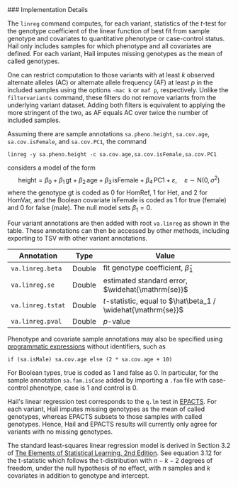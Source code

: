 <div class="cmdhead"></div>

<div class="description"></div>

<div class="synopsis"></div>

<div class="options"></div>

<div class="cmdsubsection">
### Implementation Details

The `linreg` command computes, for each variant, statistics of the $t$-test for the genotype coefficient of the linear function of best fit from sample genotype and covariates to quantitative phenotype or case-control status. Hail only includes samples for which phenotype and all covariates are defined. For each variant, Hail imputes missing genotypes as the mean of called genotypes.

One can restrict computation to those variants with at least $k$ observed alternate alleles (AC) or alternate allele frequency (AF) at least $p$ in the included samples using the options `-mac k` or `maf p`, respectively. Unlike the `filtervariants` command, these filters do not remove variants from the underlying variant dataset. Adding both filters is equivalent to applying the more stringent of the two, as AF equals AC over twice the number of included samples.

Assuming there are sample annotations `sa.pheno.height`, `sa.cov.age`, `sa.cov.isFemale`, and `sa.cov.PC1`, the command
```
linreg -y sa.pheno.height -c sa.cov.age,sa.cov.isFemale,sa.cov.PC1
```
considers a model of the form
$$
\mathrm{height} = \beta_0 + \beta_1 \, \mathrm{gt} + \beta_2 \, \mathrm{age} + \beta_3 \, \mathrm{isFemale} + \beta_4 \, \mathrm{PC1} + \varepsilon, \quad \varepsilon \sim \mathrm{N}(0, \sigma^2)
$$
where the genotype $\mathrm{gt}$ is coded as $0$ for HomRef, $1$ for Het, and $2$ for HomVar, and the Boolean covariate $\mathrm{isFemale}$ is coded as $1$ for true (female) and $0$ for false (male). The null model sets $\beta_1 = 0$.

Four variant annotations are then added with root `va.linreg` as shown in the table. These annotations can then be accessed by other methods, including exporting to TSV with other variant annotations.

Annotation | Type | Value
---|---|---
`va.linreg.beta` | Double | fit genotype coefficient, $\hat\beta_1$
`va.linreg.se` | Double | estimated standard error, $\widehat{\mathrm{se}}$
`va.linreg.tstat` | Double | $t$-statistic, equal to $\hat\beta_1 / \widehat{\mathrm{se}}$
`va.linreg.pval` | Double | $p$-value

Phenotype and covariate sample annotations may also be specified using [programmatic expressions](reference.html#HailExpressionLanguage) without identifiers, such as
```
if (sa.isMale) sa.cov.age else (2 * sa.cov.age + 10)
```
For Boolean types, true is coded as $1$ and false as $0$. In particular, for the sample annotation `sa.fam.isCase` added by importing a `.fam` file with case-control phenotype, case is $1$ and control is $0$.

Hail's linear regression test corresponds to the `q.lm` test in [EPACTS](http://genome.sph.umich.edu/wiki/EPACTS#Single_Variant_Tests). For each variant, Hail imputes missing genotypes as the mean of called genotypes, whereas EPACTS subsets to those samples with called genotypes. Hence, Hail and EPACTS results will currently only agree for variants with no missing genotypes.

The standard least-squares linear regression model is derived in Section 3.2 of [The Elements of Statistical Learning, 2nd Edition](https://web.stanford.edu/~hastie/local.ftp/Springer/OLD/ESLII_print4.pdf). See equation 3.12 for the t-statistic which follows the t-distribution with $n - k - 2$ degrees of freedom, under the null hypothesis of no effect, with $n$ samples and $k$ covariates in addition to genotype and intercept.
</div>